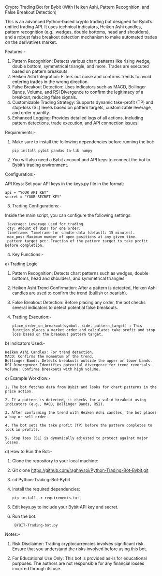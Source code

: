 Crypto Trading Bot for Bybit (With Heiken Ashi, Pattern Recognition, and False Breakout Detection)


This is an advanced Python-based crypto trading bot designed for Bybit’s unified trading API. It uses technical indicators, Heiken Ashi candles, pattern recognition (e.g., wedges, double bottoms, head and shoulders), and a robust false breakout detection mechanism to make automated trades on the derivatives market.

Features:-

1. Pattern Recognition: Detects various chart patterns like rising wedge, double bottom, symmetrical triangle, and more. Trades are executed based on pattern breakouts.
2. Heiken Ashi Integration: Filters out noise and confirms trends to avoid entering trades in the wrong direction.
3. False Breakout Detection: Uses indicators such as MACD, Bollinger Bands, Volume, and RSI Divergence to confirm the legitimacy of a breakout, reducing false signals.
4. Customizable Trading Strategy: Supports dynamic take-profit (TP) and stop-loss (SL) levels based on pattern targets, customizable leverage, and order quantity.
5. Enhanced Logging: Provides detailed logs of all actions, including pattern detections, trade execution, and API connection issues.

Requirements:-

1. Make sure to install the following dependencies before running the bot:

       pip install pybit pandas ta-lib numpy

2. You will also need a Bybit account and API keys to connect the bot to Bybit’s trading environment.

Configuration:-

API Keys: Set your API keys in the keys.py file in the format:

    api = "YOUR API KEY"
    secret = "YOUR SECRET KEY"


3. Trading Configurations:-

Inside the main script, you can configure the following settings:

     leverage: Leverage used for trading.
     qty: Amount of USDT for one order.
     timeframe: Timeframe for candle data (default: 15 minutes). 
     max_pos: Maximum number of open positions at any given time.
     pattern_target_pct: Fraction of the pattern target to take profit before completion.

4. Key Functions:-

a) Trading Logic

1. Pattern Recognition: Detects chart patterns such as wedges, double bottoms, head and shoulders, and symmetrical triangles.
2. Heiken Ashi Trend Confirmation: After a pattern is detected, Heiken Ashi candles are used to confirm the trend (bullish or bearish).
3. False Breakout Detection: Before placing any order, the bot checks several indicators to detect potential false breakouts.

5. Trading Execution:-

       place_order_on_breakout(symbol, side, pattern_target) : This function places a market order and calculates take profit and stop loss based on the breakout pattern target.

b) Indicators Used:-

	Heiken Ashi Candles: For trend detection.
	MACD: Confirms the momentum of the trend.
	Bollinger Bands: Detects breakouts outside the upper or lower bands.
	RSI Divergence: Identifies potential divergence for trend reversals.
	Volume: Confirms breakouts with high volume.

c) Example Workflow:-

	1. The bot fetches data from Bybit and looks for chart patterns in the price action.
 
	2. If a pattern is detected, it checks for a valid breakout using indicators (e.g., MACD, Bollinger Bands, RSI).
 
	3. After confirming the trend with Heiken Ashi candles, the bot places a buy or sell order.
 
	4. The bot sets the take profit (TP) before the pattern completes to lock in profits.
 
	5. Stop loss (SL) is dynamically adjusted to protect against major losses.

d) How to Run the Bot:-

1. Clone the repository to your local machine:
2. Git clone https://github.com/raghavsoi/Python-Trading-Bot-Bybit.git
3. cd Python-Trading-Bot-Bybit
4. Install the required dependencies:

       pip install -r requirements.txt


5. Edit keys.py to include your Bybit API key and secret.
6. Run the bot:

        BYBIT-Trading-bot.py


Notes:-

1. Risk Disclaimer: Trading cryptocurrencies involves significant risk. Ensure that you understand the risks involved before using this bot.

2. For Educational Use Only: This bot is provided as-is for educational purposes. The authors are not responsible for any financial losses incurred through its use.
